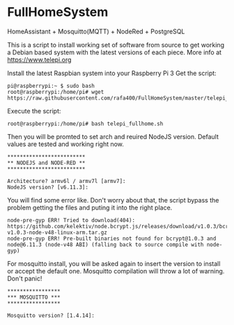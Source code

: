 # FullHomeSystem
HomeAssistant + Mosquitto(MQTT) + NodeRed + PostgreSQL


This is a script to install working set of software from source to get working a Debian based system with the latest versions of each piece.
More info at https://www.telepi.org


Install the latest Raspbian system into your Raspberry Pi 3
Get the script:
```
pi@raspberrypi:~ $ sudo bash
root@raspberrypi:/home/pi# wget https://raw.githubusercontent.com/rafa400/FullHomeSystem/master/telepi_fullhome.sh
```
Execute the script:
```
root@raspberrypi:/home/pi# bash telepi_fullhome.sh
```
Then you will be promted to set arch and reuired NodeJS version. Default values are tested and working right now.
```
*************************
** NODEJS and NODE-RED **
*************************

Architecture? armv6l / armv7l [armv7]:
NodeJS version? [v6.11.3]:
```
You will find some error like. Don't worry about that, the script bypass the problem getting the files and puting it into the right place.
```
node-pre-gyp ERR! Tried to download(404): https://github.com/kelektiv/node.bcrypt.js/releases/download/v1.0.3/bcrypt_lib-v1.0.3-node-v48-linux-arm.tar.gz 
node-pre-gyp ERR! Pre-built binaries not found for bcrypt@1.0.3 and node@6.11.3 (node-v48 ABI) (falling back to source compile with node-gyp) 
```
For mosquitto install, you will be asked again to insert the version to install or accept the default one. Mosquitto compilation will throw a lot of warning. Don't panic!
```
*****************
*** MOSQUITTO ***
*****************

Mosquitto version? [1.4.14]: 
```
